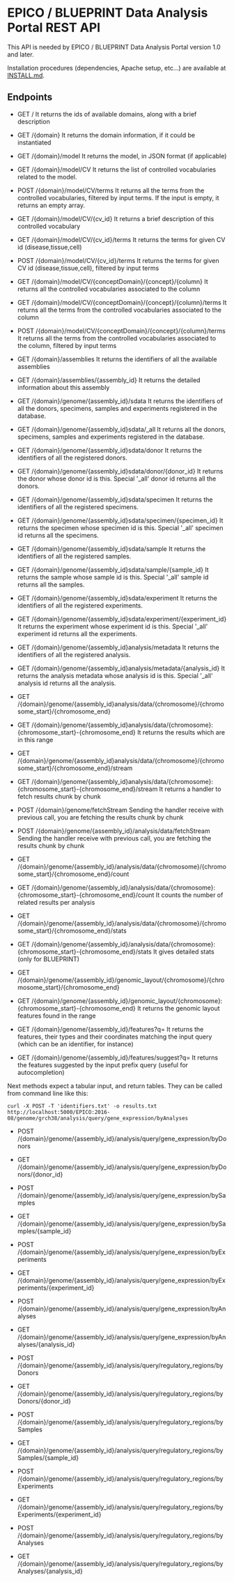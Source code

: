 EPICO / BLUEPRINT Data Analysis Portal REST API
=======================================

This API is needed by EPICO / BLUEPRINT Data Analysis Portal version 1.0 and later.

Installation procedures (dependencies, Apache setup, etc...) are available at [INSTALL.md](INSTALL.md).

Endpoints
--------

* GET /	It returns the ids of available domains, along with a brief description

* GET /{domain}	It returns the domain information, if it could be instantiated

* GET /{domain}/model	It returns the model, in JSON format (if applicable)

* GET /{domain}/model/CV	It returns the list of controlled vocabularies related to the model.

* POST /{domain}/model/CV/terms	It returns all the terms from the controlled vocabularies, filtered by input terms. If the input is empty, it returns an empty array.

* GET /{domain}/model/CV/{cv_id}	It returns a brief description of this controlled vocabulary

* GET /{domain}/model/CV/{cv_id}/terms	It returns the terms for given CV id (disease,tissue,cell)

* POST /{domain}/model/CV/{cv_id}/terms	It returns the terms for given CV id (disease,tissue,cell), filtered by input terms

* GET /{domain}/model/CV/{conceptDomain}/{concept}/{column}	It returns all the controlled vocabularies associated to the column

* GET /{domain}/model/CV/{conceptDomain}/{concept}/{column}/terms	It returns all the terms from the controlled vocabularies associated to the column

* POST /{domain}/model/CV/{conceptDomain}/{concept}/{column}/terms	It returns all the terms from the controlled vocabularies associated to the column, filtered by input terms

* GET /{domain}/assemblies	It returns the identifiers of all the available assemblies

* GET /{domain}/assemblies/{assembly_id}	It returns the detailed information about this assembly

* GET /{domain}/genome/{assembly_id}/sdata	It returns the identifiers of all the donors, specimens, samples and experiments registered in the database.

* GET /{domain}/genome/{assembly_id}sdata/_all	It returns all the donors, specimens, samples and experiments registered in the database.

* GET /{domain}/genome/{assembly_id}sdata/donor	It returns the identifiers of all the registered donors.

* GET /{domain}/genome/{assembly_id}sdata/donor/{donor_id}	It returns the donor whose donor id is this. Special '_all' donor id returns all the donors.

* GET /{domain}/genome/{assembly_id}sdata/specimen	It returns the identifiers of all the registered specimens.

* GET /{domain}/genome/{assembly_id}sdata/specimen/{specimen_id}	It returns the specimen whose specimen id is this. Special '_all' specimen id returns all the specimens.

* GET /{domain}/genome/{assembly_id}sdata/sample	It returns the identifiers of all the registered samples.

* GET /{domain}/genome/{assembly_id}sdata/sample/{sample_id}	It returns the sample whose sample id is this. Special '_all' sample id returns all the samples.

* GET /{domain}/genome/{assembly_id}sdata/experiment	It returns the identifiers of all the registered experiments.

* GET /{domain}/genome/{assembly_id}sdata/experiment/{experiment_id}	It returns the experiment whose experiment id is this. Special '_all' experiment id returns all the experiments.

* GET /{domain}/genome/{assembly_id}analysis/metadata	It returns the identifiers of all the registered analysis.

* GET /{domain}/genome/{assembly_id}analysis/metadata/{analysis_id}	It returns the analysis metadata whose analysis id is this. Special '_all' analysis id returns all the analysis.

* GET /{domain}/genome/{assembly_id}analysis/data/{chromosome}/{chromosome_start}/{chromosome_end}
* GET /{domain}/genome/{assembly_id}analysis/data/{chromosome}:{chromosome_start}-{chromosome_end}	It returns the results which are in this range

* GET /{domain}/genome/{assembly_id}analysis/data/{chromosome}/{chromosome_start}/{chromosome_end}/stream
* GET /{domain}/genome/{assembly_id}analysis/data/{chromosome}:{chromosome_start}-{chromosome_end}/stream	It returns a handler to fetch results chunk by chunk

* POST /{domain}/genome/fetchStream	Sending the handler receive with previous call, you are fetching the results chunk by chunk
* POST /{domain}/genome/{assembly_id}/analysis/data/fetchStream	Sending the handler receive with previous call, you are fetching the results chunk by chunk

* GET /{domain}/genome/{assembly_id}/analysis/data/{chromosome}/{chromosome_start}/{chromosome_end}/count
* GET /{domain}/genome/{assembly_id}/analysis/data/{chromosome}:{chromosome_start}-{chromosome_end}/count	It counts the number of related results per analysis

* GET /{domain}/genome/{assembly_id}/analysis/data/{chromosome}/{chromosome_start}/{chromosome_end}/stats
* GET /{domain}/genome/{assembly_id}/analysis/data/{chromosome}:{chromosome_start}-{chromosome_end}/stats	It gives detailed stats	(only for BLUEPRINT)

* GET /{domain}/genome/{assembly_id}/genomic_layout/{chromosome}/{chromosome_start}/{chromosome_end}
* GET /{domain}/genome/{assembly_id}/genomic_layout/{chromosome}:{chromosome_start}-{chromosome_end}	It returns the genomic layout features found in the range

* GET /{domain}/genome/{assembly_id}/features?q=	It returns the features, their types and their coordinates matching the input query (which can be an identifier, for instance)

* GET /{domain}/genome/{assembly_id}/features/suggest?q=	It returns the features suggested by the input prefix query (useful for autocompletion)

Next methods expect a tabular input, and return tables. They can be called from command line like this:

```
curl -X POST -T 'identifiers.txt' -o results.txt http://localhost:5000/EPICO:2016-08/genome/grch38/analysis/query/gene_expression/byAnalyses
```

* POST /{domain}/genome/{assembly_id}/analysis/query/gene_expression/byDonors
* GET /{domain}/genome/{assembly_id}/analysis/query/gene_expression/byDonors/{donor_id}

* POST /{domain}/genome/{assembly_id}/analysis/query/gene_expression/bySamples
* GET /{domain}/genome/{assembly_id}/analysis/query/gene_expression/bySamples/{sample_id}

* POST /{domain}/genome/{assembly_id}/analysis/query/gene_expression/byExperiments
* GET /{domain}/genome/{assembly_id}/analysis/query/gene_expression/byExperiments/{experiment_id}

* POST /{domain}/genome/{assembly_id}/analysis/query/gene_expression/byAnalyses
* GET /{domain}/genome/{assembly_id}/analysis/query/gene_expression/byAnalyses/{analysis_id}

* POST /{domain}/genome/{assembly_id}/analysis/query/regulatory_regions/byDonors
* GET /{domain}/genome/{assembly_id}/analysis/query/regulatory_regions/byDonors/{donor_id}

* POST /{domain}/genome/{assembly_id}/analysis/query/regulatory_regions/bySamples
* GET /{domain}/genome/{assembly_id}/analysis/query/regulatory_regions/bySamples/{sample_id}

* POST /{domain}/genome/{assembly_id}/analysis/query/regulatory_regions/byExperiments
* GET /{domain}/genome/{assembly_id}/analysis/query/regulatory_regions/byExperiments/{experiment_id}

* POST /{domain}/genome/{assembly_id}/analysis/query/regulatory_regions/byAnalyses
* GET /{domain}/genome/{assembly_id}/analysis/query/regulatory_regions/byAnalyses/{analysis_id}
